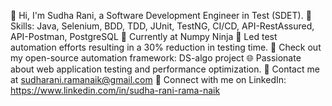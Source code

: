 👋 Hi, I'm Sudha Rani, a Software Development Engineer in Test (SDET).
💼 Skills: Java, Selenium, BDD, TDD, JUnit, TestNG, CI/CD, API-RestAssured, API-Postman, PostgreSQL
🏢 Currently at Numpy Ninja
🌟 Led test automation efforts resulting in a 30% reduction in testing time.
🚀 Check out my open-source automation framework: DS-algo project
🌐 Passionate about web application testing and performance optimization.
📧 Contact me at sudharani.ramanaik@gmail.com
🔗 Connect with me on LinkedIn: https://www.linkedin.com/in/sudha-rani-rama-naik
